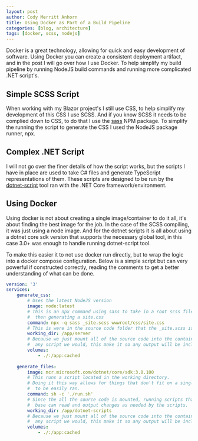 ```yaml
---
layout: post
author: Cody Merritt Anhorn
title: Using Docker as Part of a Build Pipeline
categories: [blog, architecture]
tags: [docker, scss, nodejs]
---
```


Docker is a great technology, allowing for quick and easy development of software. Using Docker you can create a consistent deployment artifact, and in the post I will go over how I use Docker. To help simplify my build pipeline by running NodeJS build commands and running more complicated .NET script's.

## Simple SCSS Script

When working with my Blazor project's I still use CSS, to help simplify my development of this CSS I use SCSS. And if you know SCSS it needs to be complied down to CSS, to do that I use the <a href="https://www.npmjs.com/package/sass" title="NPM SASS package">sass</a> NPM package. To simplify the running the script to generate the CSS I used the NodeJS package runner, npx.

## Complex .NET Script

I will not go over the finer details of how the script works, but the scripts I have in place are used to take C# files and generate TypeScript representations of them. These scripts are designed to be run by the <a href="https://github.com/filipw/dotnet-script" title="GitHub repository page for dotnet-script">dotnet-script</a> tool ran with the .NET Core framework/environment.

## Using Docker

Using docker is not about creating a single image/container to do it all, it's about finding the best image for the job. In the case of the SCSS compiling, it was just using a node image. And for the dotnet scripts it is all about using a dotnet core sdk version that supports the necessary global tool, in this case 3.0+ was enough to handle running dotnet-script tool. 

To make this easier it to not use docker run directly, but to wrap the logic into a docker compose configuration. Below is a simple script but can very powerful if constructed correctly, reading the comments to get a better understanding of what can be done. 

~~~ yml
version: '3'
services:
    generate_css:
        # Uses the latest NodeJS version
        image: node:latest
        # This is an npx command using sass to take in a root scss file 
        #  then generating a site.css
        command: npx -q sass _site.scss wwwroot/css/site.css
        # This is were in the source code folder that the _site.scss is located
        working_dir: /app/server
        # Because we just mount all of the source code into the container we can run
        #  any script we would, this make it so any output will be included locally as well.
        volumes:
            - ./:/app:cached
            
    generate_files:
        image: mcr.microsoft.com/dotnet/core/sdk:3.0.100
        # This runs a script located in the working directory.
        # Doing it this way allows for things that don't fit on a single line, or complex setup that
        #  to be easily ran. 
        command: sh -c './run.sh'
        # Since the all the source code is mounted, running scripts that work against the whole code
        #  base can read and output changes as needed by the scripts.
        working_dir: /app/dotnet-scripts
        # Because we just mount all of the source code into the container we can run
        #  any script we would, this make it so any output will be included locally as well.
        volumes:
            - ./:/app:cached
~~~



